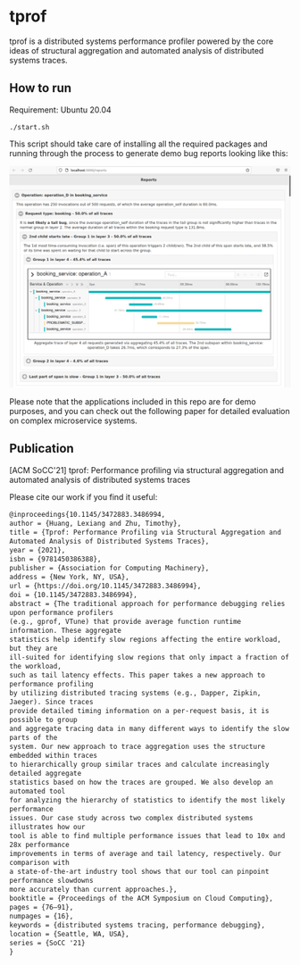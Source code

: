 # tprof

tprof is a distributed systems performance profiler powered by the core ideas of structural aggregation and automated analysis of distributed systems traces.

## How to run
Requirement: Ubuntu 20.04

```
./start.sh
```

This script should take care of installing all the required packages and running through the process to generate demo bug reports looking like this:

![Example bug report](figures/example_bug_report.png)

Please note that the applications included in this repo are for demo purposes, and you can check out the following paper for detailed evaluation on complex microservice systems.

## Publication
[ACM SoCC'21] tprof: Performance profiling via structural aggregation and automated analysis of distributed systems traces

Please cite our work if you find it useful:
```
@inproceedings{10.1145/3472883.3486994,
author = {Huang, Lexiang and Zhu, Timothy},
title = {Tprof: Performance Profiling via Structural Aggregation and Automated Analysis of Distributed Systems Traces},
year = {2021},
isbn = {9781450386388},
publisher = {Association for Computing Machinery},
address = {New York, NY, USA},
url = {https://doi.org/10.1145/3472883.3486994},
doi = {10.1145/3472883.3486994},
abstract = {The traditional approach for performance debugging relies upon performance profilers
(e.g., gprof, VTune) that provide average function runtime information. These aggregate
statistics help identify slow regions affecting the entire workload, but they are
ill-suited for identifying slow regions that only impact a fraction of the workload,
such as tail latency effects. This paper takes a new approach to performance profiling
by utilizing distributed tracing systems (e.g., Dapper, Zipkin, Jaeger). Since traces
provide detailed timing information on a per-request basis, it is possible to group
and aggregate tracing data in many different ways to identify the slow parts of the
system. Our new approach to trace aggregation uses the structure embedded within traces
to hierarchically group similar traces and calculate increasingly detailed aggregate
statistics based on how the traces are grouped. We also develop an automated tool
for analyzing the hierarchy of statistics to identify the most likely performance
issues. Our case study across two complex distributed systems illustrates how our
tool is able to find multiple performance issues that lead to 10x and 28x performance
improvements in terms of average and tail latency, respectively. Our comparison with
a state-of-the-art industry tool shows that our tool can pinpoint performance slowdowns
more accurately than current approaches.},
booktitle = {Proceedings of the ACM Symposium on Cloud Computing},
pages = {76–91},
numpages = {16},
keywords = {distributed systems tracing, performance debugging},
location = {Seattle, WA, USA},
series = {SoCC '21}
}
```
